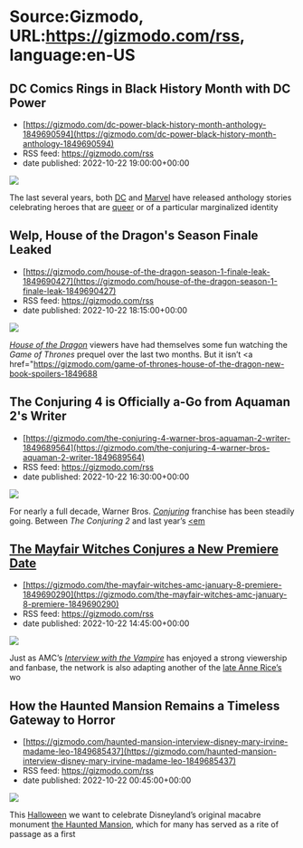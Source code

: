 # Source:Gizmodo, URL:https://gizmodo.com/rss, language:en-US

## DC Comics Rings in Black History Month with DC Power
 - [https://gizmodo.com/dc-power-black-history-month-anthology-1849690594](https://gizmodo.com/dc-power-black-history-month-anthology-1849690594)
 - RSS feed: https://gizmodo.com/rss
 - date published: 2022-10-22 19:00:00+00:00

<img src="https://i.kinja-img.com/gawker-media/image/upload/s--m6NV3zoz--/c_fit,fl_progressive,q_80,w_636/d8baad5289dca7c67232b4be14aea97d.jpg" /><p>The last several years, both <a href="https://gizmodo.com/io9/comics/dc-comics">DC</a> and <a href="https://gizmodo.com/io9/comics/marvel">Marvel</a> have released anthology stories celebrating heroes that are <a href="https://gizmodo.com/dc-pride-anthology-2022-kevin-conroy-batman-lgbtq-1848788702">queer</a> or of a particular marginalized identity

## Welp, House of the Dragon's Season Finale Leaked
 - [https://gizmodo.com/house-of-the-dragon-season-1-finale-leak-1849690427](https://gizmodo.com/house-of-the-dragon-season-1-finale-leak-1849690427)
 - RSS feed: https://gizmodo.com/rss
 - date published: 2022-10-22 18:15:00+00:00

<img src="https://i.kinja-img.com/gawker-media/image/upload/s--fsE0Y_8L--/c_fit,fl_progressive,q_80,w_636/bef654fc814915cc7c5af1fc3486d23b.jpg" /><p><a href="https://gizmodo.com/matt-smith-daemon-targaryen-evil-sexy-internet-boyfrien-1849679625"><em>House of the Dragon</em></a><em> </em>viewers have had themselves some fun watching the <em>Game of Thrones </em>prequel over the last two months. But it isn’t <a href="https://gizmodo.com/game-of-thrones-house-of-the-dragon-new-book-spoilers-1849688

## The Conjuring 4 is Officially a-Go from Aquaman 2's Writer
 - [https://gizmodo.com/the-conjuring-4-warner-bros-aquaman-2-writer-1849689564](https://gizmodo.com/the-conjuring-4-warner-bros-aquaman-2-writer-1849689564)
 - RSS feed: https://gizmodo.com/rss
 - date published: 2022-10-22 16:30:00+00:00

<img src="https://i.kinja-img.com/gawker-media/image/upload/s--AN1k35rF--/c_fit,fl_progressive,q_80,w_636/b49a53d6330822b2962fc313f8951344.jpg" /><p>For nearly a full decade, Warner Bros. <a href="https://gizmodo.com/dc-horrors-the-conjuring-comic-expands-another-chapter-1847050505"><em>Conjuring</em></a><em> </em>franchise has been steadily going. Between <em>The Conjuring 2 </em>and last year’s <a href="https://gizmodo.com/the-final-conjuring-3-trailer-manages-to-make-even-a-cl-1847012193"><em

## The Mayfair Witches Conjures a New Premiere Date
 - [https://gizmodo.com/the-mayfair-witches-amc-january-8-premiere-1849690290](https://gizmodo.com/the-mayfair-witches-amc-january-8-premiere-1849690290)
 - RSS feed: https://gizmodo.com/rss
 - date published: 2022-10-22 14:45:00+00:00

<img src="https://i.kinja-img.com/gawker-media/image/upload/s--Qzyv2K2w--/c_fit,fl_progressive,q_80,w_636/e42aa8c0c2f37cc1b8f482e8f28d1b1f.jpg" /><p>Just as AMC’s <a href="https://gizmodo.com/interview-with-the-vampire-ep-four-s1-recap-claudia-1849688512"><em>Interview with the Vampire</em></a><em> </em>has enjoyed a strong viewership and fanbase, the network is also adapting another of the <a href="https://gizmodo.com/gothic-horror-writer-anne-rice-dies-at-80-1848201685">late Anne Rice’s</a> wo

## How the Haunted Mansion Remains a Timeless Gateway to Horror
 - [https://gizmodo.com/haunted-mansion-interview-disney-mary-irvine-madame-leo-1849685437](https://gizmodo.com/haunted-mansion-interview-disney-mary-irvine-madame-leo-1849685437)
 - RSS feed: https://gizmodo.com/rss
 - date published: 2022-10-22 00:45:00+00:00

<img src="https://i.kinja-img.com/gawker-media/image/upload/s--CFtynhE4--/c_fit,fl_progressive,q_80,w_636/2fdaebb56ad6e6e5d1d57af3f2d244b3.jpg" /><p>This <a href="https://gizmodo.com/disney-parks-halloween-disneyland-walt-disney-world-1849531310">Halloween</a> we want to celebrate Disneyland’s original macabre monument <a href="https://gizmodo.com/disney-poster-exclusives-d23-expo-2022-haunted-mansion-1849502854">the Haunted Mansion</a>, which for many has served as a rite of passage as a first 

